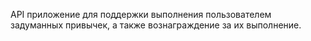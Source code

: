 API приложение для поддержки выполнения пользователем задуманных привычек, а также вознаграждение за их выполнение.
